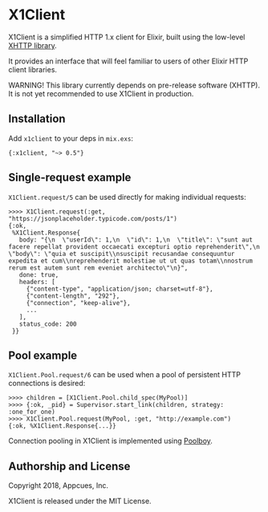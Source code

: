 # X1Client

X1Client is a simplified HTTP 1.x client for Elixir, built using the
low-level [XHTTP library](https://github.com/ericmj/xhttp).

It provides an interface that will feel familiar to users of other
Elixir HTTP client libraries.

WARNING! This library currently depends on pre-release software (XHTTP).
It is not yet recommended to use X1Client in production.

## Installation

Add `x1client` to your deps in `mix.exs`:

    {:x1client, "~> 0.5"}

## Single-request example

`X1Client.request/5` can be used directly for making individual
requests:

    >>>> X1Client.request(:get, "https://jsonplaceholder.typicode.com/posts/1")
    {:ok,
     %X1Client.Response{
       body: "{\n  \"userId\": 1,\n  \"id\": 1,\n  \"title\": \"sunt aut facere repellat provident occaecati excepturi optio reprehenderit\",\n  \"body\": \"quia et suscipit\\nsuscipit recusandae consequuntur expedita et cum\\nreprehenderit molestiae ut ut quas totam\\nnostrum rerum est autem sunt rem eveniet architecto\"\n}",
       done: true,
       headers: [
         {"content-type", "application/json; charset=utf-8"},
         {"content-length", "292"},
         {"connection", "keep-alive"},
         ...
       ],
       status_code: 200
     }}

## Pool example

`X1Client.Pool.request/6` can be used when a pool of persistent HTTP
connections is desired:

    >>>> children = [X1Client.Pool.child_spec(MyPool)]
    >>>> {:ok, _pid} = Supervisor.start_link(children, strategy: :one_for_one)
    >>>> X1Client.Pool.request(MyPool, :get, "http://example.com")
    {:ok, %X1Client.Response{...}}

Connection pooling in X1Client is implemented using
[Poolboy](https://github.com/devinus/poolboy).

## Authorship and License

Copyright 2018, Appcues, Inc.

X1Client is released under the MIT License.
